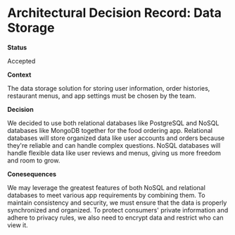 # Architectural Decision Record: Data Storage

**Status**

Accepted

**Context**

The data storage solution for storing user information, order histories, restaurant menus, and app settings must be chosen by the team.

**Decision**

We decided to use both relational databases like PostgreSQL and NoSQL databases like MongoDB together for the food ordering app. Relational databases will store organized data like user accounts and orders because they're reliable and can handle complex questions. NoSQL databases will handle flexible data like user reviews and menus, giving us more freedom and room to grow.

**Conesequences**

We may leverage the greatest features of both NoSQL and relational databases to meet various app requirements by combining them. To maintain consistency and security, we must ensure that the data is properly synchronized and organized. To protect consumers' private information and adhere to privacy rules, we also need to encrypt data and restrict who can view it.

